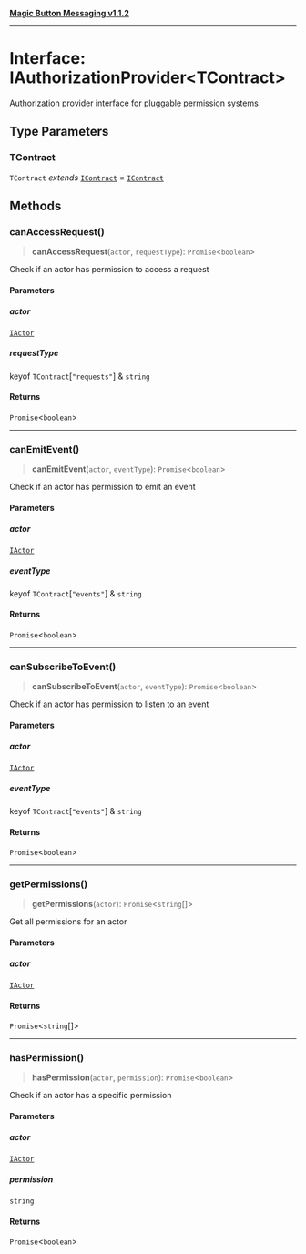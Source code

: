 [**Magic Button Messaging v1.1.2**](../README.md)

***

# Interface: IAuthorizationProvider\<TContract\>

Authorization provider interface for pluggable permission systems

## Type Parameters

### TContract

`TContract` *extends* [`IContract`](IContract.md) = [`IContract`](IContract.md)

## Methods

### canAccessRequest()

> **canAccessRequest**(`actor`, `requestType`): `Promise`\<`boolean`\>

Check if an actor has permission to access a request

#### Parameters

##### actor

[`IActor`](IActor.md)

##### requestType

keyof `TContract`\[`"requests"`\] & `string`

#### Returns

`Promise`\<`boolean`\>

***

### canEmitEvent()

> **canEmitEvent**(`actor`, `eventType`): `Promise`\<`boolean`\>

Check if an actor has permission to emit an event

#### Parameters

##### actor

[`IActor`](IActor.md)

##### eventType

keyof `TContract`\[`"events"`\] & `string`

#### Returns

`Promise`\<`boolean`\>

***

### canSubscribeToEvent()

> **canSubscribeToEvent**(`actor`, `eventType`): `Promise`\<`boolean`\>

Check if an actor has permission to listen to an event

#### Parameters

##### actor

[`IActor`](IActor.md)

##### eventType

keyof `TContract`\[`"events"`\] & `string`

#### Returns

`Promise`\<`boolean`\>

***

### getPermissions()

> **getPermissions**(`actor`): `Promise`\<`string`[]\>

Get all permissions for an actor

#### Parameters

##### actor

[`IActor`](IActor.md)

#### Returns

`Promise`\<`string`[]\>

***

### hasPermission()

> **hasPermission**(`actor`, `permission`): `Promise`\<`boolean`\>

Check if an actor has a specific permission

#### Parameters

##### actor

[`IActor`](IActor.md)

##### permission

`string`

#### Returns

`Promise`\<`boolean`\>
